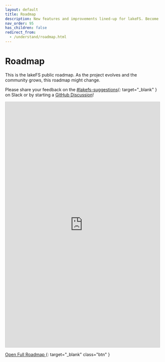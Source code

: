 ```yaml
---
layout: default
title: Roadmap
description: New features and improvements lined-up for lakeFS. Become part of building the lakeFS roadmap.
nav_order: 95
has_children: false
redirect_from: 
  - /understand/roadmap.html
---
```


# Roadmap

This is the lakeFS public roadmap. As the project evolves and the community grows, this roadmap might change.

Please share your feedback on the [#lakefs-suggestions](https://docs.lakefs.io/slack){: target="_blank" } on Slack or by starting a [GitHub Discussion](https://github.com/treeverse/lakeFS/discussions)!

<iframe class="airtable-embed" src="https://airtable.com/embed/shrOKywSw1zT6sHpM?backgroundColor=green" frameborder="0" onmousewheel="" width="100%" height="800" style="background: transparent; border: 1px solid #ccc;"></iframe>


[Open Full Roadmap <i class="fa-solid fa-up-right-from-square"></i> ](https://airtable.com/shrOKywSw1zT6sHpM/tblerUHsOniewbfzq){: target="_blank" class="btn" }
